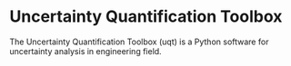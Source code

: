 # Uncertainty Quantification Toolbox
The Uncertainty Quantification Toolbox (uqt) is a Python software for uncertainty analysis in engineering field.  
